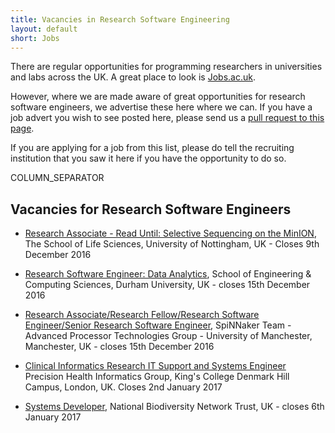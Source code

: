 ```yaml
---
title: Vacancies in Research Software Engineering
layout: default
short: Jobs
---
```


There are regular opportunities for programming researchers in universities and labs across the UK.
A great place to look is [Jobs.ac.uk](http://www.jobs.ac.uk/).

However, where we are made aware of great opportunities for research software engineers, we advertise these here where we can. If you have a job advert you wish to see posted here, please send us a [pull request to this page](https://github.com/UKRSE/UKRSE.github.io/blob/master/jobs.md).

If you are applying for a job from this list, please do tell the recruiting institution that you saw it here if you have the opportunity to do so.

COLUMN_SEPARATOR

Vacancies for Research Software Engineers
-----------------------


<!--- *There are no vacancies that we know of at present. Please let us know if you have one.* -->

<!---
Job listing format. Earlier closing dates first.

* [<Job Title>](<link>), <institution>, <location>, <country> - closes <day> <month> <year>
-->

* [Research Associate - Read Until: Selective Sequencing on the MinION](https://jobs.nottingham.ac.uk/Vacancy.aspx?id=11455&forced=2), The School of Life Sciences, University of Nottingham, UK - Closes 9th December 2016

* [Research Software Engineer: Data Analytics](https://recruitment.durham.ac.uk/pls/corehrrecruit/erq_jobspec_details_form.jobspec?p_id=003702), School of Engineering & Computing Sciences, Durham University, UK - closes 15th December 2016

* [Research Associate/Research Fellow/Research Software Engineer/Senior Research Software Engineer](https://www.jobs.manchester.ac.uk/displayjob.aspx?jobid=12516), SpiNNaker Team - Advanced Processor Technologies Group - University of Manchester, Manchester, UK - closes 15th December 2016

* [Clinical Informatics Research IT Support and Systems Engineer](https://www.hirewire.co.uk/HE/1061247/MS_JobDetails.aspx?JobID=74244) Precision Health Informatics Group, King's College Denmark Hill Campus, London, UK. Closes 2nd January 2017 

* [Systems Developer](https://nbn.org.uk/news/nbn-trust-system-developer/), National Biodiversity Network Trust, UK - closes 6th January 2017
